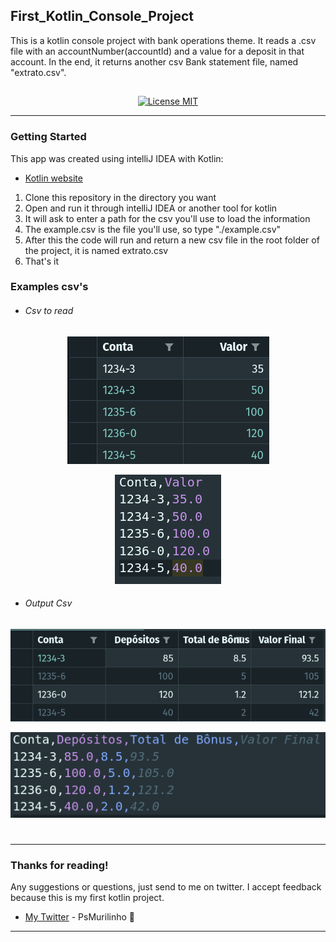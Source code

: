 ## First_Kotlin_Console_Project

This is a kotlin console project with bank operations theme. It reads a .csv file with an accountNumber(accountId) and a value for a deposit in that account. In the end, it returns another csv Bank statement file, named "extrato.csv".

##

<p align="center">
  <a href="https://opensource.org/licenses/MIT">
    <img src="https://img.shields.io/badge/License-MIT-orange.svg" alt="License MIT">
  </a>
</p>

_________________________________________________________________________________________________________________________________________

###

### Getting Started

This app was created using intelliJ IDEA with Kotlin:
- [Kotlin website](https://kotlinlang.org/docs/tutorials/jvm-get-started.html)

1. Clone this repository in the directory you want
2. Open and run it through intelliJ IDEA or another tool for kotlin
3. It will ask to enter a path for the csv you'll use to load the information
4. The example.csv is the file you'll use, so type "./example.csv"
5. After this the code will run and return a new csv file in the root folder of the project, it is named extrato.csv
6. That's it

### Examples csv's

- ###### Csv to read
<p align="center">
    <img src="./images/csv_code_example_Ui.jpg" alt="License MIT">
</p>
<p align="center">
    <img src="./images/csv_code_example.png" alt="License MIT">
</p>

- ###### Output Csv
<p align="center">
    <img src="./images/csv_code_extrato_Ui.png" alt="License MIT">
</p>
<p align="center">
    <img src="./images/csv_code_extrato.png" alt="License MIT">
</p>

#
_________________________________________________________________________________________________________________________________________

###

### Thanks for reading!

Any suggestions or questions, just send to me on twitter. I accept feedback because this is my first kotlin project.

- [My Twitter](https://twitter.com/PsMurilinho) - PsMurilinho 💙

______________________________________________________________________
